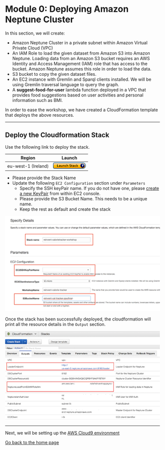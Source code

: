 # Module 0: Deploying Amazon Neptune Cluster

In this section, we will create:

- Amazon Neptune Cluster in a private subnet within Amazon Virtual Private Cloud (VPC)
- An IAM Role to load the given dataset from Amazon S3 into Amazon Neptune. Loading data from an Amazon S3 bucket requires an AWS Identity and Access Management (IAM) role that has access to the bucket. Amazon Neptune assumes this role in order to load the data.
- S3 bucket to copy the given dataset files.
- An EC2 instance with Gremlin and Sparql clients installed. We will be using Gremlin traversal language to query the graph. 
- A **suggest-food-for-user** lambda function deployed in a VPC that provides food suggestions based on user activities and personal information such as BMI.

In order to ease the workshop, we have created a CloudFormation template that deploys the above resources.

-----
## Deploy the Cloudformation Stack

Use the following link to deploy the stack. 

Region| Launch
------|-----
eu-west-1 (Ireland) | [![Launch](../images/cloudformation-launch-stack-button.png)](https://eu-west-1.console.aws.amazon.com/cloudformation/home?region=eu-west-1#/stacks/new?stackName=[reinvent-calorietracker-workshop]&templateURL=https://s3.eu-west-1.amazonaws.com/reinvent-calorie-tracker-workshop/0_NEPTUNE/templates/main.yaml)

- Please provide the Stack Name
- Update the following `EC2 Configuration` section under `Parameters`
  - Specify the SSH keyPair name. If you do not have one, please [create a new KeyPair](https://docs.aws.amazon.com/AWSEC2/latest/UserGuide/ec2-key-pairs.html#having-ec2-create-your-key-pair) from within EC2 console.
  - Please provide the S3 Bucket Name. This needs to be a unique name.
  - Keep the rest as default and create the stack

![CFN](../images/image-cfn-inputs.png)

Once the stack has been successfully deployed, the cloudformation  will print all the resource details in the `Output` section.

![Outputs](../images/cfn_outputs.png)

---

Next, we will be setting up the [AWS Cloud9 environment](../1_AWS_Cloud9/README.md)

[Go back to the home page](../README.md)
